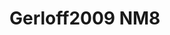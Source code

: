 # Gerloff2009 NM8
<a name="material" />
<script type="application/ld+json">

  {
    "@context": "https://schema.org/",
    "@type": "ChemicalSubstance",
    "http://purl.org/dc/terms/conformsTo":
      {
        "@type": "CreativeWork",
        "@id": "https://bioschemas.org/profiles/ChemicalSubstance/0.4-RELEASE/"
      },
    "@id": "https://egonw.github.io/nanowiki/nanowiki157.html#material",
    "name": "Gerloff2009 NM8",
    "sameAs: "http://127.0.0.1/mediawiki/index.php/Special:URIResolver/Gerloff2009_NM8"
  }
</script>

